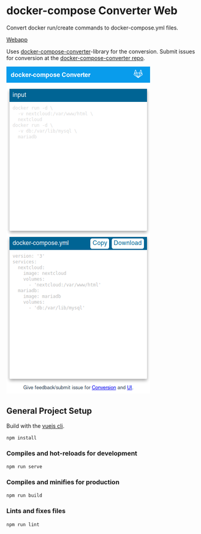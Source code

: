 # docker-compose Converter Web

Convert docker run/create commands to docker-compose.yml files.

[Webapp](https://bucherfa.gitlab.io/dcc-web/)

Uses [docker-compose-converter](https://www.npmjs.com/package/docker-compose-converter)-library for the conversion. Submit issues for conversion at the [docker-compose-converter repo](https://gitlab.com/bucherfa/docker-compose-converter/issues).

![alt text](.gitlab/fullpage_screenshot.png)

## General Project Setup

Build with the [vuejs cli](https://cli.vuejs.org/).

```
npm install
```

### Compiles and hot-reloads for development

```
npm run serve
```

### Compiles and minifies for production

```
npm run build
```

### Lints and fixes files
```
npm run lint
```
